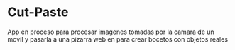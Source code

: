 # Cut-Paste

App en proceso para procesar imagenes tomadas por la camara de un movil y pasarla a una pizarra web en para crear bocetos con objetos reales